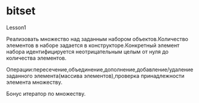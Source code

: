 # bitset

Lesson1

 Реализовать множество над заданным набором объектов.Количество элементов в наборе задается в конструкторе.Конкретный элемент набора идентифицируется неотрицательным целым от нуля до количества элементов.
 
 Операции:пересечение,объединение,дополнение,добавление/удаление заданного элемента(массива элементов),проверка принадлежности элемента множеству.
 
 Бонус итератор по множеству.
